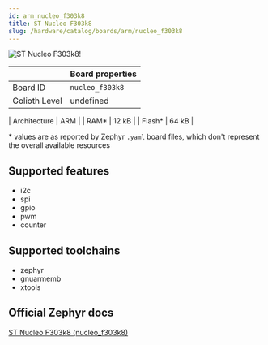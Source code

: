 ```yaml
---
id: arm_nucleo_f303k8
title: ST Nucleo F303k8
slug: /hardware/catalog/boards/arm/nucleo_f303k8
---
```


[//]: # (This is an auto-generated file, do not edit! Changes to it will be lost upon re-generation)

![ST Nucleo F303k8!](/img/boards/arm/nucleo_f303k8.jpg "ST Nucleo F303k8")

|                | Board properties     |
| -------------  | -------------------- |
| Board ID       | `nucleo_f303k8` |
| Golioth Level  | undefined       |

| Architecture   | ARM |
| RAM*           | 12 kB |
| Flash*         | 64 kB |

\* values are as reported by Zephyr `.yaml` board files, which don't represent the overall available resources



## Supported features

* i2c
* spi
* gpio
* pwm
* counter

## Supported toolchains

* zephyr
* gnuarmemb
* xtools

## Official Zephyr docs

[ST Nucleo F303k8 (nucleo_f303k8)](https://docs.zephyrproject.org/latest/boards/arm/nucleo_f303k8/doc/index.html)

